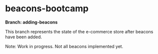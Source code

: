 # beacons-bootcamp

**Branch: adding-beacons**

This branch represents the state of the e-commerce store after beacons have been added.

Note: Work in progress. Not all beacons implemented yet.